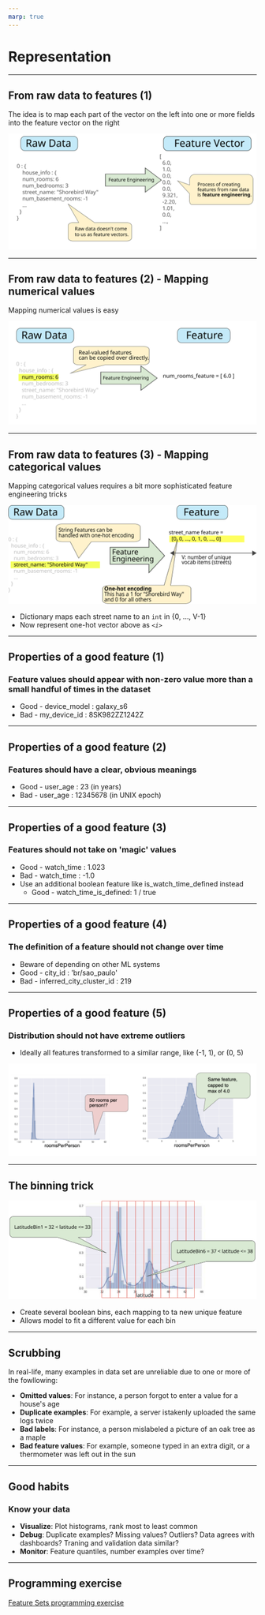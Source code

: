 ```yaml
---
marp: true
---
```


# Representation

---

## From raw data to features (1)

The idea is to map each part of the vector on the left into one or more fields into the feature vector on the right

![8-1-from-raw-data-to-features](images/8-1-from-raw-data-to-features.svg)

---

## From raw data to features (2) - Mapping numerical values

Mapping numerical values is easy

![8-2-mapping-numerical-values](images/8-2-mapping-numerical-values.svg)

---

## From raw data to features (3) - Mapping categorical values

Mapping categorical values requires a bit more sophisticated feature engineering tricks

![8-3-mapping-categorical-values](images/8-3-mapping-categorical-values.svg)

* Dictionary maps each street name to an `int` in {0, ..., V-1}
* Now represent one-hot vector above as *`<i>`*

---

## Properties of a good feature (1)

### Feature values should appear with non-zero value more than a small handful of times in the dataset

* Good - device_model : galaxy_s6
* Bad - my_device_id : 8SK982ZZ1242Z

---

## Properties of a good feature (2)

### Features should have a clear, obvious meanings

* Good - user_age : 23 (in years)
* Bad - user_age : 12345678 (in UNIX epoch)

---

## Properties of a good feature (3)

### Features should not take on 'magic' values

* Good - watch_time : 1.023
* Bad - watch_time : -1.0
* Use an additional boolean feature like is_watch_time_defined instead
  * Good - watch_time_is_defined: 1 / true

---

## Properties of a good feature (4)

### The definition of a feature should not change over time

* Beware of depending on other ML systems
* Good - city_id : 'br/sao_paulo'
* Bad - inferred_city_cluster_id : 219

---

## Properties of a good feature (5)

### Distribution should not have extreme outliers

* Ideally all features transformed to a similar range, like (-1, 1), or (0, 5)

![8-4-properties-of-a-good-feature-5](images/8-4-properties-of-a-good-feature-5.png)

---

## The binning trick

![8-5-the-binning-trick](images/8-5-the-binning-trick.svg)

* Create several boolean bins, each mapping to ta new unique feature
* Allows model to fit a different value for each bin

---

## Scrubbing

In real-life, many examples in data set are unreliable due to one or more of the fowllowing:

* **Omitted values**: For instance, a person forgot to enter a value for a house's age
* **Duplicate examples**: For example, a server istakenly uploaded the same logs twice
* **Bad labels**: For instance, a person mislabeled a picture of an oak tree as a maple
* **Bad feature values**: For example, someone typed in an extra digit, or a thermometer was left out in the sun

---

## Good habits

### Know your data

* **Visualize**: Plot histograms, rank most to least common
* **Debug**: Duplicate examples? Missing values? Outliers? Data agrees with dashboards? Traning and validation data similar?
* **Monitor**: Feature quantiles, number examples over time?

---

## Programming exercise

[Feature Sets programming exercise](https://colab.research.google.com/notebooks/mlcc/feature_sets.ipynb?utm_source=mlcc&utm_campaign=colab-external&utm_medium=referral&utm_content=featuresets-colab&hl=en)
